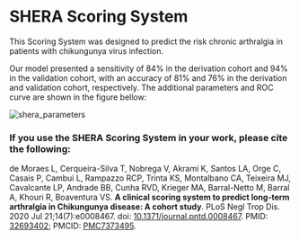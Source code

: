 #  SHERA Scoring System

This Scoring System was designed to predict the risk chronic arthralgia in patients with chikungunya virus infection.

Our model presented a sensitivity of 84% in the derivation cohort and 94% in the validation cohort, with an accuracy of 81% and 76% in the derivation and validation cohort, respectively.
The additional parameters and ROC curve are shown in the figure bellow:

 ![shera_parameters](https://raw.githubusercontent.com/sheracalculator/shera/refs/heads/main/sc/www/parameters.jpg)

### If you use the SHERA Scoring System in your work, please cite the following:

de Moraes L, Cerqueira-Silva T, Nobrega V, Akrami K, Santos LA, Orge C, Casais P, Cambui L, Rampazzo RCP, Trinta KS, Montalbano CA, Teixeira MJ, Cavalcante LP, Andrade BB, Cunha RVD, Krieger MA, Barral-Netto M, Barral A, Khouri R, Boaventura VS. **A clinical scoring system to predict long-term arthralgia in Chikungunya disease: A cohort study**. PLoS Negl Trop Dis. 2020 Jul 21;14(7):e0008467. doi: [10.1371/journal.pntd.0008467](https://doi.org/10.1371/journal.pntd.0008467). PMID: [32693402](https://pubmed.ncbi.nlm.nih.gov/32693402); PMCID: [PMC7373495](https://pmc.ncbi.nlm.nih.gov/articles/PMC7373495/).
